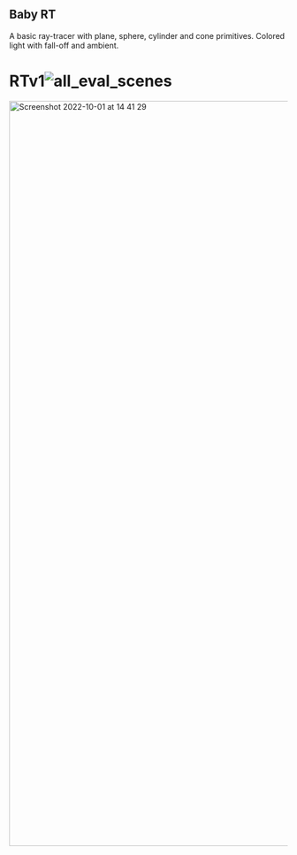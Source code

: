 ## Baby RT
A basic ray-tracer with plane, sphere, cylinder and cone primitives. Colored light with fall-off and ambient. 
# RTv1![all_eval_scenes](https://github.com/pairofdice/RTv1/assets/1247587/655a4f6e-1abf-4f1d-8f35-2bc88ccf7880)
<img width="1347" alt="Screenshot 2022-10-01 at 14 41 29" src="https://github.com/pairofdice/RTv1/assets/1247587/0a02f381-5044-4491-afeb-3827974dad22">
